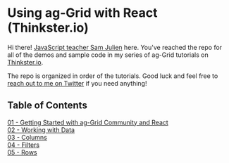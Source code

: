 # Using ag-Grid with React (Thinkster.io)
Hi there! [JavaScript teacher Sam Julien](http://www.samjulien.com/) here. You've reached the repo for all of the demos and sample code in my series of ag-Grid tutorials on [Thinkster.io](https://thinkster.io/).

The repo is organized in order of the tutorials. Good luck and feel free to [reach out to me on Twitter](https://twitter.com/samjulien) if you need anything!

## Table of Contents

[01 - Getting Started with ag-Grid Community and React](./01-getting-started)<br/>
[02 - Working with Data](./02-data)<br/>
[03 - Columns](./03-columns)<br/>
[04 - Filters](./04-filters)<br/>
[05 - Rows](./05-rows)<br/>

